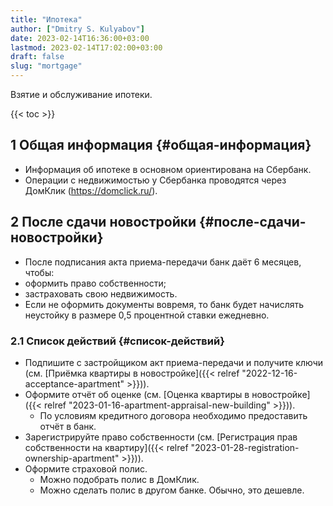 ```yaml
---
title: "Ипотека"
author: ["Dmitry S. Kulyabov"]
date: 2023-02-14T16:36:00+03:00
lastmod: 2023-02-14T17:02:00+03:00
draft: false
slug: "mortgage"
---
```


Взятие и обслуживание ипотеки.

<!--more-->

{{< toc >}}


## <span class="section-num">1</span> Общая информация {#общая-информация}

-   Информация об ипотеке в основном ориентирована на Сбербанк.
-   Операции с недвижимостью у Сбербанка проводятся через ДомКлик (<https://domclick.ru/>).


## <span class="section-num">2</span> После сдачи новостройки {#после-сдачи-новостройки}

-   После подписания акта приема-передачи банк даёт 6 месяцев, чтобы:
-   оформить право собственности;
-   застраховать свою недвижимость.
-   Если не оформить документы вовремя, то банк будет начислять неустойку в размере 0,5 процентной ставки ежедневно.


### <span class="section-num">2.1</span> Список действий {#список-действий}

-   Подпишите с застройщиком акт приема-передачи и получите ключи (см. [Приёмка квартиры в новостройке]({{< relref "2022-12-16-acceptance-apartment" >}})).
-   Оформите отчёт об оценке (см. [Оценка квартиры в новостройке]({{< relref "2023-01-16-apartment-appraisal-new-building" >}})).
    -   По условиям кредитного договора необходимо предоставить отчёт в банк.
-   Зарегистрируйте право собственности (см. [Регистрация прав собственности на квартиру]({{< relref "2023-01-28-registration-ownership-apartment" >}})).
-   Оформите страховой полис.
    -   Можно подобрать полис в ДомКлик.
    -   Можно сделать полис в другом банке. Обычно, это дешевле.
